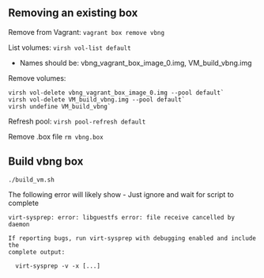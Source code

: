 ## Removing an existing box

Remove from Vagrant:
`vagrant box remove vbng`

List volumes:
`virsh vol-list default`
- Names should be: vbng_vagrant_box_image_0.img, VM_build_vbng.img

Remove volumes:
```
virsh vol-delete vbng_vagrant_box_image_0.img --pool default`
virsh vol-delete VM_build_vbng.img --pool default`
virsh undefine VM_build_vbng`
```

Refresh pool:
`virsh pool-refresh default`

Remove .box file
`rm vbng.box`

## Build vbng box

`./build_vm.sh`

The following error will likely show - Just ignore and wait for script to complete

```
virt-sysprep: error: libguestfs error: file receive cancelled by daemon

If reporting bugs, run virt-sysprep with debugging enabled and include the
complete output:

  virt-sysprep -v -x [...]
```

